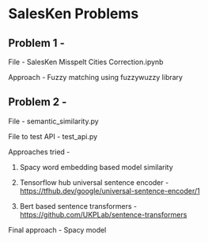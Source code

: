 # SalesKen Problems

## Problem 1 - 

File - SalesKen Misspelt Cities Correction.ipynb 

Approach - Fuzzy matching using fuzzywuzzy library

## Problem 2 - 

File - semantic_similarity.py

File to test API - test_api.py

Approaches tried - 

1. Spacy word embedding based model similarity

2. Tensorflow hub universal sentence encoder - https://tfhub.dev/google/universal-sentence-encoder/1

3. Bert based sentence transformers - https://github.com/UKPLab/sentence-transformers

Final approach - Spacy model 
